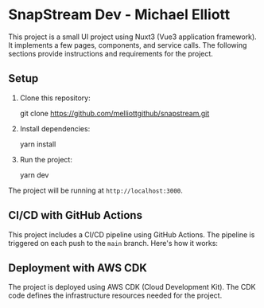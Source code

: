 # SnapStream Dev - Michael Elliott

This project is a small UI project using Nuxt3 (Vue3 application framework). It implements a few pages, components, and service calls. The following sections provide instructions and requirements for the project.

## Setup

1. Clone this repository:

   git clone https://github.com/melliottgithub/snapstream.git

2. Install dependencies:

    yarn install


3. Run the project:
    
   yarn dev


The project will be running at `http://localhost:3000`.

## CI/CD with GitHub Actions

This project includes a CI/CD pipeline using GitHub Actions. The pipeline is triggered on each push to the `main` branch. Here's how it works:

## Deployment with AWS CDK

The project is deployed using AWS CDK (Cloud Development Kit). The CDK code defines the infrastructure resources needed for the project.

